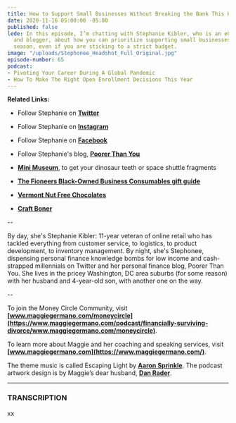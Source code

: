 ```yaml
---
title: How to Support Small Businesses Without Breaking the Bank This Holiday Season
date: 2020-11-16 05:00:00 -05:00
published: false
lede: In this episode, I’m chatting with Stephanie Kibler, who is an eCommerce professional
  and blogger, about how you can prioritize supporting small businesses this holiday
  season, even if you are sticking to a strict budget.
image: "/uploads/Stephonee_Headshot_Full_Original.jpg"
episode-number: 65
podcast:
- Pivoting Your Career During A Global Pandemic
- How To Make The Right Open Enrollment Decisions This Year
---
```


**Related Links:**

* Follow Stephanie on **[Twitter](https://twitter.com/stephonee)**

* Follow Stephanie on **[Instagram](https://www.instagram.com/stephoneek/)**

* Follow Stephanie on **[Facebook](https://www.facebook.com/PoorerThanYou)**

* Follow Stephanie's blog, **[Poorer Than You](http://poorerthanyou.com/)**

* **[Mini Museum](https://dashboard.simplecast.com/accounts/6e4eb778-de28-4d26-9f7e-cadd28fc1d17/shows/bb15a9a0-48f5-49e4-99af-ecbb5c3f0f35/episodes/8fca6ece-3f34-4db4-8150-a4e2fa7af89c/www.minimuseum.com)**, to get your dinosaur teeth or space shuttle fragments

* **[The Fioneers Black-Owned Business Consumables gift guide](https://thefioneers.com/gifts-black-owned-businesses/)**

* **[Vermont Nut Free Chocolates](https://www.vermontnutfree.com/)**

* **[Craft Boner](https://www.craftboner.com/)**

--

By day, she's Stephanie Kibler: 11-year veteran of online retail who has tackled everything from customer service, to logistics, to product development, to inventory management. By night, she's Stephonee, dispensing personal finance knowledge bombs for low income and cash-strapped millennials on Twitter and her personal finance blog, Poorer Than You. She lives in the pricey Washington, DC area suburbs (for some reason) with her husband and 4-year-old son, with another one on the way.

--

To join the Money Circle Community, visit **[www.maggiegermano.com/moneycircle](https://www.maggiegermano.com/podcast/financially-surviving-divorce/www.maggiegermano.com/moneycircle)**.

To learn more about Maggie and her coaching and speaking services, visit **[www.maggiegermano.com](https://www.maggiegermano.com/)**.

The theme music is called Escaping Light by **[Aaron Sprinkle](http://aaronsprinklemusic.com/)**. The podcast artwork design is by Maggie’s dear husband, **[Dan Rader](https://danrdesign.com/)**.

---

### TRANSCRIPTION

xx